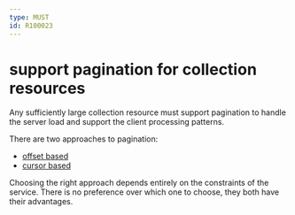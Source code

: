 ```yaml
---
type: MUST
id: R100023
---
```


# support pagination for collection resources

Any sufficiently large collection resource must support pagination to handle the server load and support the client processing patterns.

There are two approaches to pagination:

- [offset based](3050_offset-based-pagination.md)
- [cursor based](3060_cursor-based-pagination.md)

Choosing the right approach depends entirely on the constraints of the service.
There is no preference over which one to choose, they both have their advantages.
